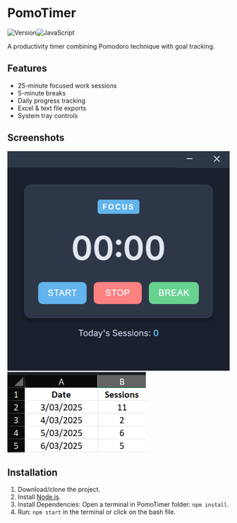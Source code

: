 # PomoTimer

![Version](https://img.shields.io/badge/version-1.0-blue?style=for-the-badge)![JavaScript](https://img.shields.io/badge/JavaScript-F7DF1E?style=for-the-badge&logo=javascript&logoColor=black)


A productivity timer combining Pomodoro technique with goal tracking.

## Features

- 25-minute focused work sessions
- 5-minute breaks
- Daily progress tracking
- Excel & text file exports
- System tray controls


## Screenshots
![Screenshot 1](screenshots/screenshot1.png)
![Screenshot 2](screenshots/screenshot2.png)

## Installation
1. Download/clone the project.
2. Install [Node.js](https://nodejs.org/dist/v22.14.0/node-v22.14.0-x64.msi).
3. Install Dependencies: 
Open a terminal in PomoTimer folder: `npm install`.
4. Run: `npm start` in the terminal or click on the bash file.

